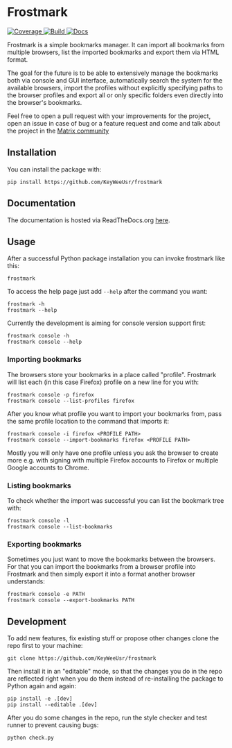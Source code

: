# Frostmark

[![Coverage](https://coveralls.io/repos/KeyWeeUsr/frostmark/badge.svg?branch=master)
](https://coveralls.io/r/KeyWeeUsr/frostmark?branch=master)
[![Build](https://travis-ci.org/KeyWeeUsr/frostmark.svg?branch=master)
](https://travis-ci.org/KeyWeeUsr/frostmark)
[![Docs](https://readthedocs.org/projects/frostmark/badge/?version=latest)
](https://frostmark.readthedocs.io/en/latest/)

Frostmark is a simple bookmarks manager. It can import all bookmarks from
multiple browsers, list the imported bookmarks and export them via HTML format.

The goal for the future is to be able to extensively manage the bookmarks both
via console and GUI interface, automatically search the system for the
available browsers, import the profiles without explicitly specifying paths
to the browser profiles and export all or only specific folders even directly
into the browser's bookmarks.

Feel free to open a pull request with your improvements for the project, open
an issue in case of bug or a feature request and come and talk about the
project in the
[Matrix community](https://riot.im/app/#/group/+frostmark:matrix.org)

## Installation

You can install the package with:

    pip install https://github.com/KeyWeeUsr/frostmark

## Documentation

The documentation is hosted via ReadTheDocs.org
[here](https://frostmark.readthedocs.io/en/latest/).

## Usage

After a successful Python package installation you can invoke frostmark like
this:

    frostmark

To access the help page just add `--help` after the command you want:

    frostmark -h
    frostmark --help

Currently the development is aiming for console version support first:

    frostmark console -h
    frostmark console --help

### Importing bookmarks

The browsers store your bookmarks in a place called "profile". Frostmark
will list each (in this case Firefox) profile on a new line for you with:

    frostmark console -p firefox
    frostmark console --list-profiles firefox

After you know what profile you want to import your bookmarks from, pass the
same profile location to the command that imports it:

    frostmark console -i firefox <PROFILE PATH>
    frostmark console --import-bookmarks firefox <PROFILE PATH>

Mostly you will only have one profile unless you ask the browser to create more
e.g. with signing with multiple Firefox accounts to Firefox or multiple Google
accounts to Chrome.

### Listing bookmarks

To check whether the import was successful you can list the bookmark tree with:

    frostmark console -l
    frostmark console --list-bookmarks

### Exporting bookmarks

Sometimes you just want to move the bookmarks between the browsers. For that
you can import the bookmarks from a browser profile into Frostmark and then
simply export it into a format another browser understands:

    frostmark console -e PATH
    frostmark console --export-bookmarks PATH

## Development

To add new features, fix existing stuff or propose other changes clone the repo
first to your machine:

    git clone https://github.com/KeyWeeUsr/frostmark

Then install it in an "editable" mode, so that the changes you do in the repo
are reflected right when you do them instead of re-installing the package to
Python again and again:

    pip install -e .[dev]
    pip install --editable .[dev]

After you do some changes in the repo, run the style checker and test runner
to prevent causing bugs:

    python check.py
